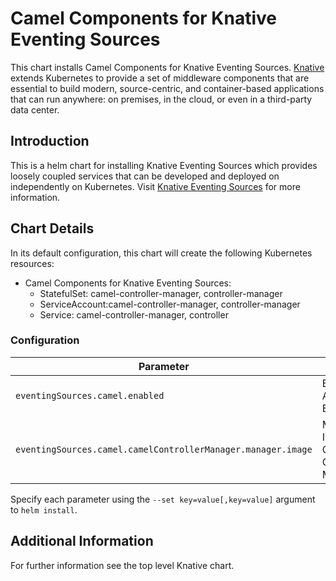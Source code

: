 # Camel Components for Knative Eventing Sources

This chart installs Camel Components for Knative Eventing Sources.
[Knative](https://github.com/knative/) extends Kubernetes to provide a set of middleware components that are essential to build modern, source-centric, and container-based applications that can run anywhere: on premises, in the cloud, or even in a third-party data center.

## Introduction

This is a helm chart for installing Knative Eventing Sources which provides loosely coupled services that can be developed and deployed on independently on Kubernetes. Visit [Knative Eventing Sources](https://github.com/knative/eventing-sources/blob/master/README.md) for more information.

## Chart Details

In its default configuration, this chart will create the following Kubernetes resources:

- Camel Components for Knative Eventing Sources:
    - StatefulSet: camel-controller-manager, controller-manager
    - ServiceAccount:camel-controller-manager, controller-manager
    - Service: camel-controller-manager, controller

### Configuration

| Parameter                                  | Description                              | Default |
|--------------------------------------------|------------------------------------------|---------|
| `eventingSources.camel.enabled`            | Enable/Disable Apache Camel Event Source | `false`   |
| `eventingSources.camel.camelControllerManager.manager.image`        | Manager Image for Camel Controller Manager | gcr.io/knative-releases/github.com/knative/eventing-sources/contrib/camel/cmd/controller@sha256:1c4631019f85cf63b7d6362a99483fbaae65277a68ac004de15168a79e90be73   |

Specify each parameter using the `--set key=value[,key=value]` argument to `helm install`.

## Additional Information
For further information see the top level Knative chart.